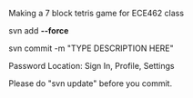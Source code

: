 Making a 7 block tetris game for ECE462 class

svn add **--force**

svn commit -m "TYPE DESCRIPTION HERE"

Password Location: Sign In, Profile, Settings

Please do "svn update" before you commit.